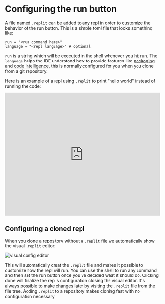 # Configuring the run button

A file named `.replit` can be added to any repl in order to customize the behavior of the run button. This is a simple [toml](https://github.com/toml-lang/toml) file that looks something like:

```
run = "<run command here>"
language = "<repl language>" # optional
```

`run` is a string which will be executed in the shell whenever you hit run. The `language` helps the IDE understand how to provide features like [packaging](https://blog.repl.it/upm) and [code intelligence](https://blog.repl.it/intel), this is normally configured for you when you clone from a git repository.

Here is an example of a repl using `.replit` to print "hello world" instead of running the code:

<iframe height="400px" width="100%" src="https://repl.it/@turbio/dotreplit-example?lite=true" scrolling="no" frameborder="no" allowtransparency="true" allowfullscreen="true" sandbox="allow-forms allow-pointer-lock allow-popups allow-same-origin allow-scripts allow-modals"></iframe>

## Configuring a cloned repl

When you clone a repository without a `.replit` file we automatically show the visual `.replit` editor:

![visual config editor](https://docs.repl.it/images/config_plugin.png)

This will automatically creat the `.replit` file and makes it possible to customize how the repl will run. You can use the shell to run any command and then set the run button once you've decided what it should do. Clicking done will finalize the repl's configuration closing the visual editor. It's always possible to make changes later by visiting the `.replit` file from the file tree. Adding `.replit` to a repository makes cloning fast with no configuration necessary. 